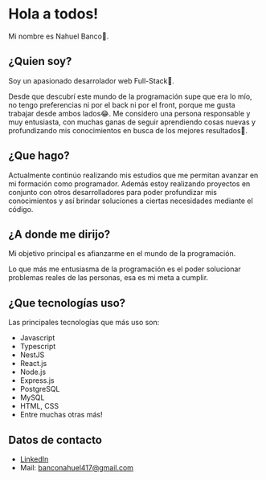 # Hola a todos!
Mi nombre es Nahuel Banco👋.

## ¿Quien soy?
Soy un apasionado desarrolador web Full-Stack🤩.

Desde que descubrí este mundo de la programación supe que era lo mío, no tengo preferencias ni por el back ni por el front, porque me gusta trabajar desde ambos lados😂. 
Me considero una persona responsable y muy entusiasta, con muchas ganas de seguir aprendiendo cosas nuevas y profundizando mis conocimientos en busca de los mejores resultados💪. 

## ¿Que hago?
Actualmente continúo realizando mis estudios que me permitan avanzar en mi formación como programador. Además estoy realizando proyectos en conjunto con otros desarrolladores para poder profundizar mis conocimientos y así brindar soluciones a ciertas necesidades mediante el código.  

## ¿A donde me dirijo?
Mi objetivo principal es afianzarme en el mundo de la programación. 

Lo que más me entusiasma de la programación es el poder solucionar problemas reales de las personas, esa es mi meta a cumplir. 

## ¿Que tecnologías uso?
Las principales tecnologías que más uso son: 
- Javascript
- Typescript
- NestJS
- React.js
- Node.js
- Express.js
- PostgreSQL
- MySQL
- HTML, CSS
- Entre muchas otras más!

## Datos de contacto
- [LinkedIn](https://www.linkedin.com/in/nahuel-alejandro-banco-707ab7301/)
- Mail: banconahuel417@gmail.com

